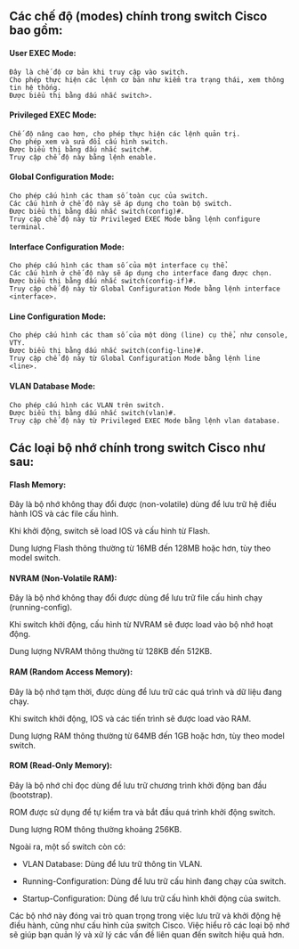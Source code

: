 ## Các chế độ (modes) chính trong switch Cisco bao gồm:

#### User EXEC Mode:

    Đây là chế độ cơ bản khi truy cập vào switch.
    Cho phép thực hiện các lệnh cơ bản như kiểm tra trạng thái, xem thông tin hệ thống.
    Được biểu thị bằng dấu nhắc switch>.

#### Privileged EXEC Mode:

    Chế độ nâng cao hơn, cho phép thực hiện các lệnh quản trị.
    Cho phép xem và sửa đổi cấu hình switch.
    Được biểu thị bằng dấu nhắc switch#.
    Truy cập chế độ này bằng lệnh enable.

#### Global Configuration Mode:

    Cho phép cấu hình các tham số toàn cục của switch.
    Các cấu hình ở chế độ này sẽ áp dụng cho toàn bộ switch.
    Được biểu thị bằng dấu nhắc switch(config)#.
    Truy cập chế độ này từ Privileged EXEC Mode bằng lệnh configure terminal.

#### Interface Configuration Mode:
 
    Cho phép cấu hình các tham số của một interface cụ thể.
    Các cấu hình ở chế độ này sẽ áp dụng cho interface đang được chọn.
    Được biểu thị bằng dấu nhắc switch(config-if)#.
    Truy cập chế độ này từ Global Configuration Mode bằng lệnh interface <interface>.

#### Line Configuration Mode:

    Cho phép cấu hình các tham số của một dòng (line) cụ thể, như console, VTY.
    Được biểu thị bằng dấu nhắc switch(config-line)#.
    Truy cập chế độ này từ Global Configuration Mode bằng lệnh line <line>.

#### VLAN Database Mode:

    Cho phép cấu hình các VLAN trên switch.
    Được biểu thị bằng dấu nhắc switch(vlan)#.
    Truy cập chế độ này từ Privileged EXEC Mode bằng lệnh vlan database.

## Các loại bộ nhớ chính trong switch Cisco như sau:

#### Flash Memory:

  Đây là bộ nhớ không thay đổi được (non-volatile) dùng để lưu trữ hệ điều hành IOS và các file cấu hình.

  Khi khởi động, switch sẽ load IOS và cấu hình từ Flash.

  Dung lượng Flash thông thường từ 16MB đến 128MB hoặc hơn, tùy theo model switch.

#### NVRAM (Non-Volatile RAM):

  Đây là bộ nhớ không thay đổi được dùng để lưu trữ file cấu hình chạy (running-config).

  Khi switch khởi động, cấu hình từ NVRAM sẽ được load vào bộ nhớ hoạt động.

  Dung lượng NVRAM thông thường từ 128KB đến 512KB.

#### RAM (Random Access Memory):

  Đây là bộ nhớ tạm thời, được dùng để lưu trữ các quá trình và dữ liệu đang chạy.

  Khi switch khởi động, IOS và các tiến trình sẽ được load vào RAM.

  Dung lượng RAM thông thường từ 64MB đến 1GB hoặc hơn, tùy theo model switch.

#### ROM (Read-Only Memory):

  Đây là bộ nhớ chỉ đọc dùng để lưu trữ chương trình khởi động ban đầu (bootstrap).

  ROM được sử dụng để tự kiểm tra và bắt đầu quá trình khởi động switch.

  Dung lượng ROM thông thường khoảng 256KB.

  Ngoài ra, một số switch còn có:

  + VLAN Database: Dùng để lưu trữ thông tin VLAN.

  + Running-Configuration: Dùng để lưu trữ cấu hình đang chạy của switch.

  + Startup-Configuration: Dùng để lưu trữ cấu hình khởi động của switch.

  Các bộ nhớ này đóng vai trò quan trọng trong việc lưu trữ và khởi động hệ điều hành, cũng như cấu hình của switch Cisco. Việc hiểu rõ các loại bộ nhớ sẽ giúp bạn quản lý và xử lý các vấn đề liên quan đến switch hiệu quả hơn.